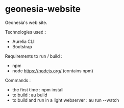 # geonesia-website
Geonesia's web site.

Technologies used :
- Aurelia CLI
- Bootstrap

Requirements to run / build :
- npm
- node https://nodejs.org/ (contains npm)

Commands :
- the first time : npm install
- to build : au build
- to build and run in a light webserver : au run --watch

